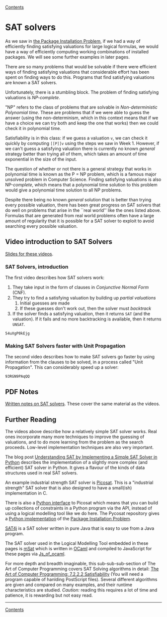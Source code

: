 [Contents](contents.html)

# SAT solvers

As we saw in [the Package Installation Problem](packages.html), if we had a way of efficiently finding satisfying valuations for large logical formulas, we would have a way of efficiently computing working combinations of installed packages. We will see some further examples in later pages.

There are so many problems that would be solvable if there were efficient ways of finding satisfying valuations that considerable effort has been spent on finding ways to do this. Programs that find satisfying valuations are known a SAT solvers.

Unfortunately, there is a stumbling block. The problem of finding satisfying valuations is *NP-complete*.

"NP" refers to the class of problems that are solvable in *Non-deterministic Polynomial time*. These are problems that if we were able to guess the answer (using the non-determinism, which in this context means that if we have a choice we can try both and keep the one that works) then we could check it in polynomial time.

Satisfiability is in this class: if we guess a valuation `v`, we can check it quickly by computing `[[P]]v` using the steps we saw in Week 1.  However, if we can't guess a satisfying valuation there is currently no known *general* strategy better than trying all of them, which takes an amount of time exponential in the size of the input.

The question of whether or not there is a general strategy that works in polynomial time is known as the P = NP problem, which is a famous major unsolved problem in Computer Science. Finding satisfying valuations is also NP-*complete*, which means that a polynomial time solution to this problem would give a polynomial time solution to all NP problems.

Despite there being no known *general* solution that is better than trying every possible valuation, there has been great progress on SAT solvers that do well on problems that arise in the ``real world'' like the ones listed above. Formulas that are generated from real world problems often have a large amount of regularity that it is possible for a SAT solver to exploit to avoid searching every possible valuation.

## Video introduction to SAT Solvers

[Slides for these videos](week02-slides.pdf).

### SAT Solvers, introduction

The first video describes how SAT solvers work:

1. They take input in the form of clauses in *Conjunctive Normal Form* (CNF).
2. They try to find a satisfying valuation by building up *partial valuations*
   1. Initial guesses are made
   2. If these guesses don't work out, then the solver must *backtrack*
3. If the solver finds a satisfying valuation, then it returns `SAT` (and the valuation). If it fails and no more backtracking is available, then it returns `UNSAT`.

```youtube
54uXgP0kEjg
```

### Making SAT Solvers faster with Unit Propagation

The second video describes how to make SAT solvers go faster by using information from the clauses to be solved, in a process called "Unit Propagation". This can considerably speed up a solver:

```youtube
93RGN9PAqQQ
```

## PDF Notes

[Written notes on SAT solvers](sat-solver-notes.pdf). These cover the same material as the videos.

## Further Reading

The videos above describe how a relatively simple SAT solver works. Real ones incorporate many more techniques to improve the guessing of valuations, and to do more learning from the problem as the search proceeds. Low-level implementation techniques are also very important.

The blog post [Understanding SAT by Implementing a Simple SAT Solver in Python](https://sahandsaba.com/understanding-sat-by-implementing-a-simple-sat-solver-in-python.html) describes the implementation of a slightly more complex (and efficient) SAT solver in Python. It gives a flavour of the kinds of data structures used in real SAT solvers.

An example industrial strength SAT solver is [Picosat](http://fmv.jku.at/picosat/). This is a "industrial strength" SAT solver that is also designed to have a small(ish) implementation in C.

There is also a [Python interface](https://github.com/ContinuumIO/pycosat) to Picosat which means that you can build up collections of constraints in a Python program via the API, instead of using a logical modelling tool like we do here. The Pycosat repository gives a [Python implementation](https://github.com/ContinuumIO/pycosat/blob/master/examples/opium.py) of the [Package Installation Problem](packages.html).

[SAT4j](http://sat4j.org/) is a SAT solver written in pure Java that is easy to use from a Java program.

The SAT solver used in the Logical Modelling Tool embedded in these pages is [mSat](https://github.com/Gbury/mSAT) which is written in [OCaml](https://ocaml.org) and compiled to JavaScript for these pages via [Js\_of\_ocaml](https://ocsigen.org/js_of_ocaml/latest/manual/overview).

For more depth and breadth imaginable, this sub-sub-sub-section of The Art of Computer Programming covers SAT Solving algorithms in detail: [The Art of Computer Programming: 7.2.2.2 Satisfiability](https://cs.stanford.edu/~knuth/fasc6a.ps.gz) (You will need a program capable of hanlding PostScript files). Several different algorithms are given and compared on many examples, and their runtime characteristics are studied. *Caution:* reading this requires a lot of time and patience, it is rewarding but not easy read.

---

[Contents](contents.html)
